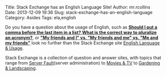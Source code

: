 Title: Stack Exchange has an English Language Site!
Author: mr.rcollins
Date: 2013-12-09 19:36
Slug: stack-exchange-has-an-english-language
Category: Asides
Tags: ela,english

Do you have a question about the usage of English, such as **[Should I put a
comma before the last item in a
list?](http://english.stackexchange.com/questions/412/should-i-put-a-comma-before-the-last-item-in-a-list)**,**[What
is the correct way to pluralize an
acronym?](http://english.stackexchange.com/questions/503/what-is-the-correct-way-to-pluralize-an-acronym)**,
or **["My friends and I" vs. "My friends and me" vs. "Me and my
friends"](http://english.stackexchange.com/questions/1133/my-friends-and-i-vs-my-friends-and-me-vs-me-and-my-friends)**
look no further than the Stack Exchange site [English Language &
Usage](http://english.stackexchange.com/). 

Stack Exchange is a collection of
question and answer sites, with topics that range from [Server
Fault](http://serverfault.com/)(server administration) to [Movies &
TV](http://movies.stackexchange.com/) to [Gardening &
Landscaping](http://gardening.stackexchange.com/). 
